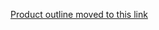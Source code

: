[Product outline moved to this link](https://github.com/department-of-veterans-affairs/va.gov-team/blob/master/products/health-care/digital-health-pathway/README.md)
